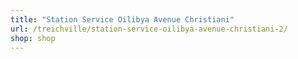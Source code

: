 ```yaml
---
title: "Station Service Oilibya Avenue Christiani"
url: /treichville/station-service-oilibya-avenue-christiani-2/
shop: shop
---
```

